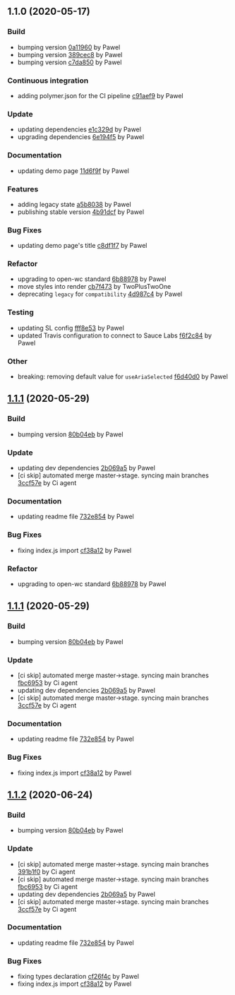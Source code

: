 <a name="1.1.0"></a>
## 1.1.0 (2020-05-17)

### Build

* bumping version [0a11960](https://github.com/anypoint-web-components/anypoint-listbox/commit/0a1196074657b4a4cbb78dd260004ea3a9da89e1) by Pawel
* bumping version [389cec8](https://github.com/anypoint-web-components/anypoint-listbox/commit/389cec8b934854d3f206193d7dc051841efcd5a3) by Pawel
* bumping version [c7da850](https://github.com/anypoint-web-components/anypoint-listbox/commit/c7da850ce08eefcb600533e43970a74aa1982ade) by Pawel


### Continuous integration

* adding polymer.json for the CI pipeline [c91aef9](https://github.com/anypoint-web-components/anypoint-listbox/commit/c91aef92d99f15fd07c7d576bb5d758f66b2ea90) by Pawel


### Update

* updating dependencies [e1c329d](https://github.com/anypoint-web-components/anypoint-listbox/commit/e1c329d2a730df9681da8fc5cbd8b5939ed6d0ba) by Pawel
* upgrading dependencies [6e194f5](https://github.com/anypoint-web-components/anypoint-listbox/commit/6e194f5687fc9906ae95f04f5eb827e74bb68d79) by Pawel


### Documentation

* updating demo page [11d6f9f](https://github.com/anypoint-web-components/anypoint-listbox/commit/11d6f9fb7d30fce5fdc7d640236ec4ca2062c54b) by Pawel


### Features

* adding legacy state [a5b8038](https://github.com/anypoint-web-components/anypoint-listbox/commit/a5b8038d876519eb8ca27e7c5fb8533e227380ca) by Pawel
* publishing stable version [4b91dcf](https://github.com/anypoint-web-components/anypoint-listbox/commit/4b91dcfc15940c0dc5ede1f5cae803eb56bd09db) by Pawel


### Bug Fixes

* updating demo page's title [c8df1f7](https://github.com/anypoint-web-components/anypoint-listbox/commit/c8df1f79908a128c883e10c39f638db806fb5463) by Pawel


### Refactor

* upgrading to open-wc standard [6b88978](https://github.com/anypoint-web-components/anypoint-listbox/commit/6b88978921def81c629f5b1a1239673a0b654eb8) by Pawel
* move styles into render [cb7f473](https://github.com/anypoint-web-components/anypoint-listbox/commit/cb7f4733ed5c79ea0446084f2fe5990a1ff6f7b9) by TwoPlusTwoOne
* deprecating `legacy` for `compatibility` [4d987c4](https://github.com/anypoint-web-components/anypoint-listbox/commit/4d987c4e6571f9702b4fe41687b148cb78c5342f) by Pawel


### Testing

* updating SL config [fff8e53](https://github.com/anypoint-web-components/anypoint-listbox/commit/fff8e5375e03772880770f2fbf1d2d5e26ea0c96) by Pawel
* updated Travis configuration to connect to Sauce Labs [f6f2c84](https://github.com/anypoint-web-components/anypoint-listbox/commit/f6f2c84e544d0a5a5cb8e000de797c5e04c75327) by Pawel


### Other

* breaking: removing default value for `useAriaSelected`
 [f6d40d0](https://github.com/anypoint-web-components/anypoint-listbox/commit/f6d40d0b9bece3afa208f124a8c4e55e843cd194) by Pawel


<a name="1.1.1"></a>
## [1.1.1](https://github.com/anypoint-web-components/anypoint-listbox/compare/1.0.4...1.1.1) (2020-05-29)

### Build

* bumping version [80b04eb](https://github.com/anypoint-web-components/anypoint-listbox/commit/80b04eb4ba7858a452a3e1678e7b89add5735e18) by Pawel


### Update

* updating dev dependencies [2b069a5](https://github.com/anypoint-web-components/anypoint-listbox/commit/2b069a5001a45781e6576d252347613c236eb47c) by Pawel
* [ci skip] automated merge master->stage. syncing main branches [3ccf57e](https://github.com/anypoint-web-components/anypoint-listbox/commit/3ccf57e4484add129f75d592ce031c2e46266b75) by Ci agent


### Documentation

* updating readme file [732e854](https://github.com/anypoint-web-components/anypoint-listbox/commit/732e8545cfc84f4dd0e108f15da4e10b2bd86f1d) by Pawel


### Bug Fixes

* fixing index.js import [cf38a12](https://github.com/anypoint-web-components/anypoint-listbox/commit/cf38a12478cde681d95d5a84d1b9d6d9c213de8a) by Pawel


### Refactor

* upgrading to open-wc standard [6b88978](https://github.com/anypoint-web-components/anypoint-listbox/commit/6b88978921def81c629f5b1a1239673a0b654eb8) by Pawel


<a name="1.1.1"></a>
## [1.1.1](https://github.com/anypoint-web-components/anypoint-listbox/compare/1.1.0...1.1.1) (2020-05-29)

### Build

* bumping version [80b04eb](https://github.com/anypoint-web-components/anypoint-listbox/commit/80b04eb4ba7858a452a3e1678e7b89add5735e18) by Pawel


### Update

* [ci skip] automated merge master->stage. syncing main branches [fbc6953](https://github.com/anypoint-web-components/anypoint-listbox/commit/fbc695374bc2f4141c69e31cbdbdb83b2397aa2c) by Ci agent
* updating dev dependencies [2b069a5](https://github.com/anypoint-web-components/anypoint-listbox/commit/2b069a5001a45781e6576d252347613c236eb47c) by Pawel
* [ci skip] automated merge master->stage. syncing main branches [3ccf57e](https://github.com/anypoint-web-components/anypoint-listbox/commit/3ccf57e4484add129f75d592ce031c2e46266b75) by Ci agent


### Documentation

* updating readme file [732e854](https://github.com/anypoint-web-components/anypoint-listbox/commit/732e8545cfc84f4dd0e108f15da4e10b2bd86f1d) by Pawel


### Bug Fixes

* fixing index.js import [cf38a12](https://github.com/anypoint-web-components/anypoint-listbox/commit/cf38a12478cde681d95d5a84d1b9d6d9c213de8a) by Pawel


<a name="1.1.2"></a>
## [1.1.2](https://github.com/anypoint-web-components/anypoint-listbox/compare/1.1.0...1.1.2) (2020-06-24)

### Build

* bumping version [80b04eb](https://github.com/anypoint-web-components/anypoint-listbox/commit/80b04eb4ba7858a452a3e1678e7b89add5735e18) by Pawel


### Update

* [ci skip] automated merge master->stage. syncing main branches [391b1f0](https://github.com/anypoint-web-components/anypoint-listbox/commit/391b1f0dc912620e64f983db7f9dc94bc5b83539) by Ci agent
* [ci skip] automated merge master->stage. syncing main branches [fbc6953](https://github.com/anypoint-web-components/anypoint-listbox/commit/fbc695374bc2f4141c69e31cbdbdb83b2397aa2c) by Ci agent
* updating dev dependencies [2b069a5](https://github.com/anypoint-web-components/anypoint-listbox/commit/2b069a5001a45781e6576d252347613c236eb47c) by Pawel
* [ci skip] automated merge master->stage. syncing main branches [3ccf57e](https://github.com/anypoint-web-components/anypoint-listbox/commit/3ccf57e4484add129f75d592ce031c2e46266b75) by Ci agent


### Documentation

* updating readme file [732e854](https://github.com/anypoint-web-components/anypoint-listbox/commit/732e8545cfc84f4dd0e108f15da4e10b2bd86f1d) by Pawel


### Bug Fixes

* fixing types declaration [cf26f4c](https://github.com/anypoint-web-components/anypoint-listbox/commit/cf26f4c92a3f125509ce0b8a48583aa738ad16c2) by Pawel
* fixing index.js import [cf38a12](https://github.com/anypoint-web-components/anypoint-listbox/commit/cf38a12478cde681d95d5a84d1b9d6d9c213de8a) by Pawel


